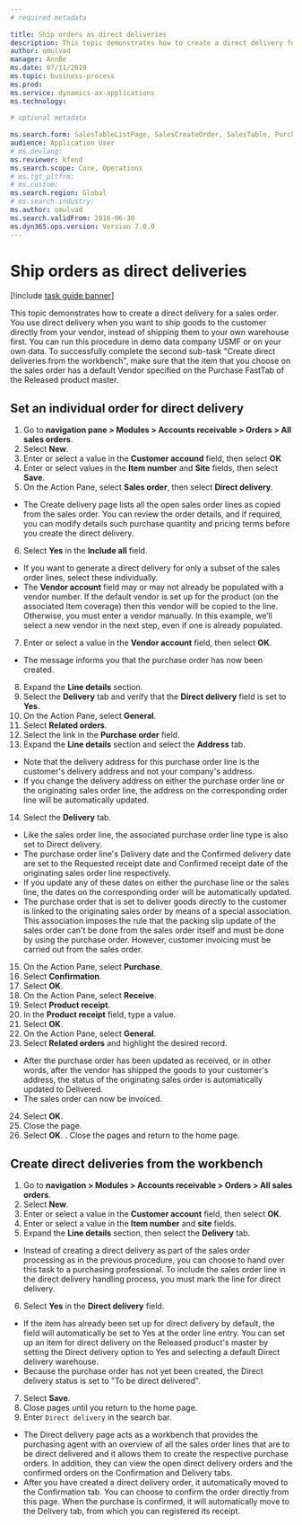 ```yaml
--- 
# required metadata 
 
title: Ship orders as direct deliveries
description: This topic demonstrates how to create a direct delivery for a sales order. 
author: omulvad  
manager: AnnBe 
ms.date: 07/11/2019  
ms.topic: business-process 
ms.prod:  
ms.service: dynamics-ax-applications 
ms.technology:  
 
# optional metadata 
 
ms.search.form: SalesTableListPage, SalesCreateOrder, SalesTable, PurchCreateFromSalesOrder, VendAccountItemLookup, SalesTableReferences, PurchTable, PurchEditLines, PurchTableReferences, MCRDropShipWorkbench   
audience: Application User 
# ms.devlang:  
ms.reviewer: kfend
ms.search.scope: Core, Operations 
# ms.tgt_pltfrm:  
# ms.custom:  
ms.search.region: Global
# ms.search.industry: 
ms.author: omulvad
ms.search.validFrom: 2016-06-30 
ms.dyn365.ops.version: Version 7.0.0 
---
```

# Ship orders as direct deliveries

[!include [task guide banner](../../includes/task-guide-banner.md)]

This topic demonstrates how to create a direct delivery for a sales order. You use direct delivery when you want to ship goods to the customer directly from your vendor, instead of shipping them to your own warehouse first. You can run this procedure in demo data company USMF or on your own data. To successfully complete the second sub-task "Create direct deliveries from the workbench", make sure that the item that you choose on the sales order has a default Vendor specified on the Purchase FastTab of the Released product master.

## Set an individual order for direct delivery
1. Go to **navigation pane > Modules > Accounts receivable > Orders > All sales orders**.
2. Select **New**.
3. Enter or select a value in the **Customer accound** field, then select **OK**
4. Enter or select values in the **Item number** and **Site** fields, then select **Save**.
5. On the Action Pane, select **Sales order**, then select **Direct delivery**.
- The Create delivery page lists all the open sales order lines as copied from the sales order. You can review the order details, and if required, you can modify details such purchase quantity and pricing terms before you create the direct delivery.  
6. Select **Yes** in the **Include all** field.
- If you want to generate a direct delivery for only a subset of the sales order lines, select these individually.  
- The **Vendor account** field may or may not already be populated with a vendor number. If the default vendor is set up for the product (on the associated Item coverage) then this vendor will be copied to the line. Otherwise, you must enter a vendor manually. In this example, we’ll select a new vendor in the next step, even if one is already populated.   
7. Enter or select a value in the **Vendor account** field, then select **OK**.
- The message informs you that the purchase order has now been created.   
8. Expand the **Line details** section.
9. Select the **Delivery** tab and verify that the **Direct delivery** field is set to **Yes**.
10. On the Action Pane, select **General**.
11. Select **Related orders**.
12. Select the link in the **Purchase order** field.
13. Expand the **Line details** section and select the **Address** tab.
- Note that the delivery address for this purchase order line is the customer's delivery address and not your company's address.  
- If you change the delivery address on either the purchase order line or the originating sales order line, the address on the corresponding order line will be automatically updated.  
14. Select the **Delivery** tab.
- Like the sales order line, the associated purchase order line type is also set to Direct delivery.  
- The purchase order line's Delivery date and the Confirmed delivery date are set to the Requested receipt date and Confirmed receipt date of the originating sales order line respectively.   
- If you update any of these dates on either the purchase line or the sales line, the dates on the corresponding order will be automatically updated.     
- The purchase order that is set to deliver goods directly to the customer is linked to the originating sales order by means of a special association. This association imposes the rule that the packing slip update of the sales order can't be done from the sales order itself and must be done by using the purchase order. However, customer invoicing must be carried out from the sales order.  
15. On the Action Pane, select **Purchase**.
16. Select **Confirmation**.
17. Select **OK**.
18. On the Action Pane, select **Receive**.
19. Select **Product receipt**.
20. In the **Product receipt** field, type a value.
21. Select **OK**.
22. On the Action Pane, select **General**.
23. Select **Related orders** and highlight the desired record.
- After the purchase order has been updated as received, or in other words, after the vendor has shipped the goods to your customer's address, the status of the originating sales order is automatically updated to Delivered.  
- The sales order can now be invoiced.    
24. Select **OK**.
25. Close the page.
26. Select **OK**.
  . Close the pages and return to the home page.

## Create direct deliveries from the workbench
1. Go to **navigation > Modules > Accounts receivable > Orders > All sales orders**.
2. Select **New**.
3. Enter or select a value in the **Customer account** field, then select **OK**.
4. Enter or select a value in the **Item number** and **site** fields.
5. Expand the **Line details** section, then select the **Delivery** tab.
- Instead of creating a direct delivery as part of the sales order processing as in the previous procedure, you can choose to hand over this task to a purchasing professional. To include the sales order line in the direct delivery handling process, you must mark the line for direct delivery.  
6. Select **Yes** in the **Direct delivery** field.
- If the item has already been set up for direct delivery by default, the field will automatically be set to Yes at the order line entry. You can set up an item for direct delivery on the Released product's master by setting the Direct delivery option to Yes and selecting a default Direct delivery warehouse.  
- Because the purchase order has not yet been created, the Direct delivery status is set to "To be direct delivered".   
7. Select **Save**.
8. Close pages until you return to the home page.
9. Enter `Direct delivery` in the search bar.
- The Direct delivery page acts as a workbench that provides the purchasing agent with an overview of all the sales order lines that are to be direct delivered and it allows them to create the respective purchase orders. In addition, they can view the open direct delivery orders and the confirmed orders on the Confirmation and Delivery tabs.  
- After you have created a direct delivery order, it automatically moved to the Confirmation tab. You can choose to confirm the order directly from this page. When the purchase is confirmed, it will automatically move to the Delivery tab, from which you can registered its receipt.  

